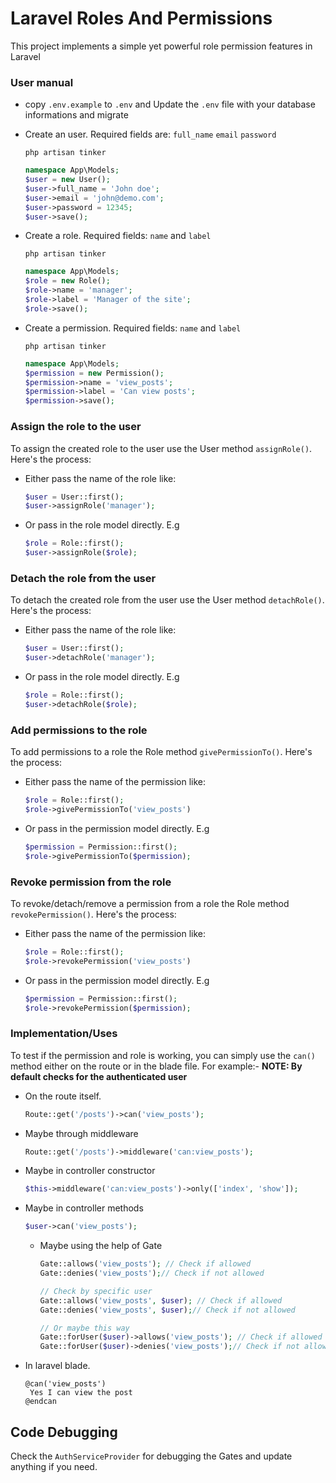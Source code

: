 
# Laravel Roles And Permissions

This project implements a simple yet powerful role permission features in Laravel

### User manual
- copy ``.env.example`` to ``.env`` and Update the ``.env`` file with your database informations and migrate
- Create an user. Required fields are: ``full_name`` ``email`` ``password``

  ``php artisan tinker``

  ```php
  namespace App\Models;
  $user = new User();
  $user->full_name = 'John doe';
  $user->email = 'john@demo.com';
  $user->password = 12345;
  $user->save();
  ```
- Create a role. Required fields: ``name`` and ``label``
  
  ``php artisan tinker``

  ```php
  namespace App\Models;
  $role = new Role();
  $role->name = 'manager';
  $role->label = 'Manager of the site';
  $role->save();
  ```
  
- Create a permission. Required fields: ``name`` and ``label``
    
  ``php artisan tinker``

  ```php
  namespace App\Models;
  $permission = new Permission();
  $permission->name = 'view_posts';
  $permission->label = 'Can view posts';
  $permission->save();
  ```
  
### Assign the role to the user
To assign the created role to the user use the User method ``assignRole()``. Here's the process: 
- Either pass the name of the role like: 

  ```php 
  $user = User::first();
  $user->assignRole('manager');
  ```

- Or pass in the role model directly. E.g 
  
  ```php
  $role = Role::first();
  $user->assignRole($role);
  ```

### Detach the role from the user
To detach the created role from the user use the User method ``detachRole()``. Here's the process: 
- Either pass the name of the role like: 

  ```php 
  $user = User::first();
  $user->detachRole('manager');
  ```

- Or pass in the role model directly. E.g 
  
  ```php
  $role = Role::first();
  $user->detachRole($role);
  ```

### Add permissions to the role

To add permissions to a role the Role method ``givePermissionTo()``. Here's the process: 
- Either pass the name of the permission like: 

  ```php 
  $role = Role::first();
  $role->givePermissionTo('view_posts')
  ```

- Or pass in the permission model directly. E.g 
  
  ```php
  $permission = Permission::first();
  $role->givePermissionTo($permission);
  ```
### Revoke permission from the role

To revoke/detach/remove a permission from a role the Role method ``revokePermission()``. Here's the process: 
- Either pass the name of the permission like: 

  ```php 
  $role = Role::first();
  $role->revokePermission('view_posts')
  ```

- Or pass in the permission model directly. E.g 
  
  ```php
  $permission = Permission::first();
  $role->revokePermission($permission);
  ```

### Implementation/Uses
To test if the permission and role is working, you can simply use the ``can()`` method either on the route or in the blade file. For example:-
**NOTE: By default checks for the authenticated user**
- On the route itself. 
  
  ```php 
  Route::get('/posts')->can('view_posts');
  ```
- Maybe through middleware
  ```php 
  Route::get('/posts')->middleware('can:view_posts');
  ```
- Maybe in controller constructor
  ```php 
  $this->middleware('can:view_posts')->only(['index', 'show']);
  ```
- Maybe in controller methods
  ```php 
  $user->can('view_posts');
  ```
  - Maybe using the help of Gate
      ```php
      Gate::allows('view_posts'); // Check if allowed
      Gate::denies('view_posts');// Check if not allowed
      
      // Check by specific user
      Gate::allows('view_posts', $user); // Check if allowed
      Gate::denies('view_posts', $user);// Check if not allowed
      
      // Or maybe this way
      Gate::forUser($user)->allows('view_posts'); // Check if allowed
      Gate::forUser($user)->denies('view_posts');// Check if not allowed
      ```
- In laravel blade. 
  
  ```blade
  @can('view_posts')
   Yes I can view the post
  @endcan
  ```

## Code Debugging
Check the ``AuthServiceProvider`` for debugging the Gates and update anything if you need.
